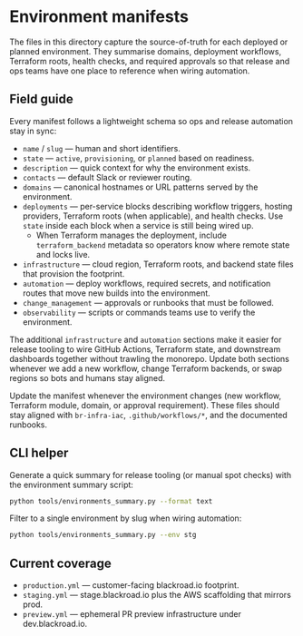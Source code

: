 # Environment manifests

The files in this directory capture the source-of-truth for each deployed or
planned environment. They summarise domains, deployment workflows, Terraform
roots, health checks, and required approvals so that release and ops teams have
one place to reference when wiring automation.

## Field guide

Every manifest follows a lightweight schema so ops and release automation stay
in sync:

- `name` / `slug` — human and short identifiers.
- `state` — `active`, `provisioning`, or `planned` based on readiness.
- `description` — quick context for why the environment exists.
- `contacts` — default Slack or reviewer routing.
- `domains` — canonical hostnames or URL patterns served by the environment.
- `deployments` — per-service blocks describing workflow triggers, hosting
  providers, Terraform roots (when applicable), and health checks. Use
  `state` inside each block when a service is still being wired up.
  - When Terraform manages the deployment, include `terraform_backend`
    metadata so operators know where remote state and locks live.
- `infrastructure` — cloud region, Terraform roots, and backend state files that
  provision the footprint.
- `automation` — deploy workflows, required secrets, and notification routes
  that move new builds into the environment.
- `change_management` — approvals or runbooks that must be followed.
- `observability` — scripts or commands teams use to verify the environment.

The additional `infrastructure` and `automation` sections make it easier for
release tooling to wire GitHub Actions, Terraform state, and downstream
dashboards together without trawling the monorepo. Update both sections whenever
we add a new workflow, change Terraform backends, or swap regions so bots and
humans stay aligned.

Update the manifest whenever the environment changes (new workflow, Terraform
module, domain, or approval requirement). These files should stay aligned with
`br-infra-iac`, `.github/workflows/*`, and the documented runbooks.

## CLI helper

Generate a quick summary for release tooling (or manual spot checks) with the
environment summary script:

```bash
python tools/environments_summary.py --format text
```

Filter to a single environment by slug when wiring automation:

```bash
python tools/environments_summary.py --env stg
```

## Current coverage

- `production.yml` — customer-facing blackroad.io footprint.
- `staging.yml` — stage.blackroad.io plus the AWS scaffolding that mirrors prod.
- `preview.yml` — ephemeral PR preview infrastructure under dev.blackroad.io.
